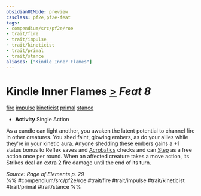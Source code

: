 ```yaml
---
obsidianUIMode: preview
cssclass: pf2e,pf2e-feat
tags:
- compendium/src/pf2e/roe
- trait/fire
- trait/impulse
- trait/kineticist
- trait/primal
- trait/stance
aliases: ["Kindle Inner Flames"]
---
```

# Kindle Inner Flames  [>](chapter-9-playing-the-game.md#Actions "Single Action") *Feat 8*  
[fire](fire.md "Fire Energy & Element Trait")  [impulse](impulse-roe.md "Impulse Action & Ability Trait")  [kineticist](kineticist-roe.md "Kineticist Class Trait")  [primal](primal.md "Primal Tradition Trait")  [stance](stance.md "Stance Combat Trait")  

- **Activity** Single Action

As a candle can light another, you awaken the latent potential to channel fire in other creatures. You shed faint, glowing embers, as do your allies while they're in your kinetic aura. Anyone shedding these embers gains a +1 status bonus to Reflex saves and [Acrobatics](skills.md#Acrobatics) checks and can [Step](step.md) as a free action once per round. When an affected creature takes a move action, its Strikes deal an extra 2 fire damage until the end of its turn.

*Source: Rage of Elements p. 29*  
%% #compendium/src/pf2e/roe #trait/fire #trait/impulse #trait/kineticist #trait/primal #trait/stance %%